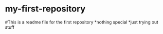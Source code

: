 # my-first-repository
#This is a readme file for the first repository
*nothing special
*just trying out stuff
